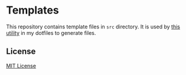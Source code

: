 # Templates

This repository contains template files in `src` directory. It is used by [this
utility](https://github.com/uzxmx/dotfiles/blob/master/bin/r) in my dotfiles to
generate files.

## License

[MIT License](LICENSE)

